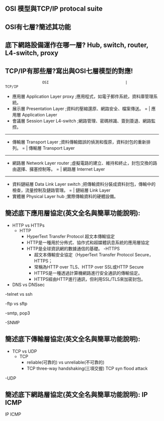 ## OSI 模型與TCP/IP protocal suite
## OSI有七層?簡述其功能
## 底下網路設備運作在哪一層? Hub, switch, router, L4-switch, proxy
## TCP/IP有那些層?寫出與OSI七層模型的對應!
                     OSI                                   |                                            TCP/IP
  - 應用層 Application Layer     proxy      ;應用程式，如電子郵件系統，資料庫管理系統。   
  - 展示層 Presentation Layer               ;資料的壓縮還原、網路安全、檔案傳送。                   =         |    應用層 Application Layer
  - 會議層 Session Layer         L4-switch  ;網路管理、密碼辨識、簽到簽退、網路監控。   
---------------------------------------------------------------------------------------------------------------- 
  - 傳輸層 Transport Layer                  ;資料傳輸錯誤的偵測和復原，資料封包的重新排列。	           =       |   傳輸層 Transport Layer
---------------------------------------------------------------------------------------------------------------- 
  - 網路層 Network Layer         router     ;虛擬電路的建立、維持和終止，封包交換的路由選擇、擁塞控制等。    =   |   網路層 Internet Layer
---------------------------------------------------------------------------------------------------------------- 
  - 資料鏈結層 Data Link Layer   switch     ;把傳輸資料分裝成資料封包，傳輸中的檢查，流量控制及鏈路管理。     =   |   鏈結層 Link Layer
  - 實體層 Physical Layer        hub        ;實際傳輸資料的硬體設備。


## 簡述底下應用層協定(英文全名與簡單功能說明):
 - HTTP vs HTTPs
      - HTTP
        - HyperText Transfer Protocol 超文本傳輸協定
        - HTTP是一種用於分佈式、協作式和超媒體訊息系統的應用層協定
        - HTTP是全球資訊網的數據通信的基礎。
        -HTTPS
          - 超文本傳輸安全協定（HyperText Transfer Protocol Secure，HTTPS；
          - 常稱為HTTP over TLS、HTTP over SSL或HTTP Secure
          - HTTPS是一種透過計算機網路進行安全通訊的傳輸協定。
          - HTTPS經由HTTP進行通訊，但利用SSL/TLS來加密封包。
 - DNS vs DNSsec

 -telnet vs ssh
 
 -ftp vs sftp
 
 -smtp, pop3
 
 -SNMP
## 簡述底下傳輸層協定(英文全名與簡單功能說明):
 - TCP vs UDP
    - TCP
      - reliable(可靠的) vs unreliable(不可靠的)
      - TCP three-way handshaking(三項交握)
    TCP syn flood attack

 -UDP
## 簡述底下網路層協定(英文全名與簡單功能說明): IP ICMP
IP
ICMP
